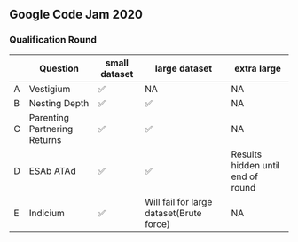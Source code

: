 ## Google Code Jam 2020

### Qualification Round

|     | Question                     | small dataset | large dataset | extra large |
| --- | ---------------------------- | ------------- | ------------- | ----------- |
| A   | Vestigium                    | ✅            |  NA            |   NA          | 
| B   | Nesting Depth                | ✅            | ✅            |   NA          |
| C   | Parenting Partnering Returns | ✅            | ✅            |   NA          |
| D   | ESAb ATAd                    | ✅            | ✅           | Results hidden until end of round            |
| E   | Indicium                     | ✅            | Will fail for large dataset(Brute force)     |    NA         |

